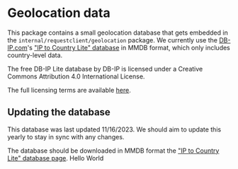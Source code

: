 # Geolocation data

This package contains a small geolocation database that gets embedded in the `internal/requestclient/geolocation` package.
We currently use the [DB-IP.com](https://db-ip.com/)'s ["IP to Country Lite" database](https://db-ip.com/db/download/ip-to-country-lite) in MMDB format, which only includes country-level data.

The free DB-IP Lite database by DB-IP is licensed under a Creative Commons Attribution 4.0 International License.

The full licensing terms are available [here](https://db-ip.com/db/lite.php).

## Updating the database

This database was last updated 11/16/2023. We should aim to update this yearly to stay in sync with any changes.

The database should be downloaded in MMDB format the ["IP to Country Lite" database page](https://db-ip.com/db/download/ip-to-country-lite).
Hello World
